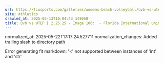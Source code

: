 ```yaml
---
url: https://fiusports.com/galleries/womens-beach-volleyball/bvb-vs-utep-2-25-25/image-106/356/62786/
site: Athletics
crawled_at: 2025-05-13T10:04:43.148068
title: Bvb vs UTEP | 2.25.25 - Image 106:  - Florida International University
---
```

normalized_at: 2025-05-22T17:17:24.527711
normalization_changes: Added trailing slash to directory path

Error generating fit markdown: '<' not supported between instances of 'int' and 'str'